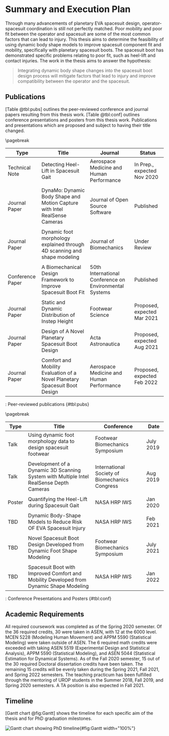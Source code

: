 
# Summary and Execution Plan

Through many advancements of planetary EVA spacesuit design, operator-spacesuit coordination is still not perfectly matched. 
Poor mobility and poor fit between the operator and spacesuit are some of the most common factors that can lead to injury.
This thesis aims to determine the feasibility of using dynamic body shape models to improve spacesuit component fit and mobility, specifically with planetary spacesuit boots.
The spacesuit boot has demonstrated specific problems relating to poor fit, such as heel-lift and contact injuries. 
The work in the thesis aims to answer the hypothesis:

> Integrating dynamic body shape changes into the spacesuit boot design process will mitigate factors that lead to injury and improve compatibility between the operator and the spacesuit. 



## Publications
[Table @tbl:pubs] outlines the peer-reviewed conference and journal papers resulting from this thesis work. 
[Table @tbl:conf] outlines conference presentations and posters from this thesis work. 
Publications and presentations which are proposed and subject to having their title changed. 

\pagebreak

| Type | Title | Journal | Status |
|-|----|---|--|
| Technical Note | Detecting Heel-Lift in Spacesuit Gait | Aerospace Medicine and Human Performance | In Prep., expected Nov 2020 |
| | | | |
| Journal Paper | DynaMo: Dynamic Body Shape and Motion Capture with Intel RealSense Cameras | Journal of Open Source Software | Published |
| | | | |
| Journal Paper | Dynamic foot morphology explained through 4D scanning and shape modeling | Journal of Biomechanics | Under Review |
| | | | |
| Conference Paper | A Biomechanical Design Framework to Improve Spacesuit Boot Fit | 50th International Conference on Environmental Systems | Published |
| | | | |
| Journal Paper | Static and Dynamic Distribution of Instep Height | Footwear Science | Proposed, expected Mar 2021 |
| | | | |
| Journal Paper | Design of A Novel Planetary Spacesuit Boot Design | Acta Astronautica | Proposed, expected Aug 2021 |
| | | | |
| Journal Paper | Comfort and Mobility Evaluation of a Novel Planetary Spacesuit Boot Design | Aerospace Medicine and Human Performance | Proposed, expected Feb 2022 |


: Peer-reviewed publications {#tbl:pubs}

\pagebreak


| Type | Title | Conference | Date |
|-|----|--|-|
| Talk | Using dynamic foot morphology data to design spacesuit footwear | Footwear Biomechanics Symposium | July 2019 |
| | | | |
| Talk | Development of a Dynamic 3D Scanning System with Multiple Intel RealSense Depth Cameras | International Society of Biomechanics Congress | Aug 2019 |
| | | | |
| Poster | Quantifying the Heel-Lift during Spacesuit Gait | NASA HRP IWS | Jan 2020 |
| | | | |
| TBD | Dynamic Body-Shape Models to Reduce Risk OF EVA Spacesuit Injury | NASA HRP IWS | Feb 2021 |
| | | | |
| TBD | Novel Spacesuit Boot Design Developed from Dynamic Foot Shape Modeling | Footwear Biomechanics Symposium | July 2021 |
| | | | |
| TBD | Spacesuit Boot with Improved Comfort and Mobility Developed from Dynamic Shape Modeling | NASA HRP IWS | Jan 2022 |
: Conference Presentations and Posters {#tbl:conf}

## Academic Requirements

All required coursework was completed as of the Spring 2020 semester. Of the 36 required credits, 30 were taken in ASEN, with 12 at the 6000 level. MCEN 5228 (Modeling Human Movement) and APPM 5590 (Statistical Modeling) were taken outside of ASEN. The 6 required math credits were exceeded with taking ASEN 5519 (Experimental Design and Statistical Analysis), APPM 5590 (Statistical Modeling), and ASEN 5044 (Statistical Estimation for Dynamical Systems). As of the Fall 2020 semester, 15 out of the 30 required Doctoral dissertation credits have been taken. The remaining 15 credits will be evenly taken during the Spring 2021, Fall 2021, and Spring 2022 semesters. The teaching practicum has been fulfilled through the mentoring of UROP students in the Summer 2018, Fall 2019, and Spring 2020 semesters. A  TA position is also expected in Fall 2021. 

## Timeline 

[Gantt chart @fig:Gantt] shows the timeline for each specific aim of the thesis and for PhD graduation milestones.

![Gantt chart showing PhD timeline](../fig/Gantt.png){#fig:Gantt width="100%"} 
